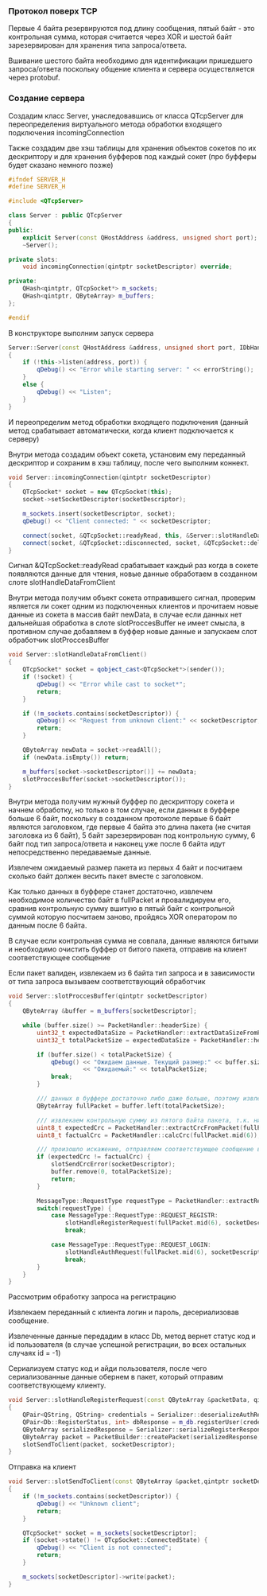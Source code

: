 ### Протокол поверх TCP

Первые 4 байта резервируются под длину сообщения, пятый байт - это контрольная сумма, которая считается через XOR и шестой байт зарезервирован для хранения типа запроса/ответа.

Вшивание шестого байта необходимо для идентификации пришедшего запроса/ответа поскольку общение клиента и сервера осуществляется через protobuf.

### Создание сервера

Создадим класс Server, унаследовавшись от класса QTcpServer для переопределения виртуального метода обработки входящего подключения incomingConnection

Также создадим две хэш таблицы для хранения объектов сокетов по их дескриптору и для хранения буфферов под каждый сокет (про буфферы будет сказано немного позже)

```c++
#ifndef SERVER_H
#define SERVER_H

#include <QTcpServer>

class Server : public QTcpServer
{
public:
    explicit Server(const QHostAddress &address, unsigned short port);
    ~Server();

private slots:
    void incomingConnection(qintptr socketDescriptor) override;

private:
    QHash<qintptr, QTcpSocket*> m_sockets;
    QHash<qintptr, QByteArray> m_buffers;
};

#endif 
```

В конструкторе выполним запуск сервера 

```c++
Server::Server(const QHostAddress &address, unsigned short port, IDbHandler &db) : m_db(db)
{
    if (!this->listen(address, port)) {
        qDebug() << "Error while starting server: " << errorString();
    }
    else {
        qDebug() << "Listen";
    }
}
```

И переопределим метод обработки входящего подключения (данный метод срабатывает автоматически, когда клиент подключается к серверу)

Внутри метода создадим объект сокета, установим ему переданный дескриптор и сохраним в хэш таблицу, после чего выполним коннект. 

```c++
void Server::incomingConnection(qintptr socketDescriptor)
{
    QTcpSocket* socket = new QTcpSocket(this);
    socket->setSocketDescriptor(socketDescriptor);

    m_sockets.insert(socketDescriptor, socket);
    qDebug() << "Client connected: " << socketDescriptor;

    connect(socket, &QTcpSocket::readyRead, this, &Server::slotHandleDataFromClient);
    connect(socket, &QTcpSocket::disconnected, socket, &QTcpSocket::deleteLater);
}
```

Сигнал &QTcpSocket::readyRead срабатывает каждый раз когда в сокете появляются данные для чтения, новые данные обработаем в созданном слоте slotHandleDataFromClient

Внутри метода получим объект сокета отправившего сигнал, проверим является ли сокет одним из подключенных клиентов и прочитаем новые данные из сокета в массив байт newData, в случае если данных нет дальнейшая обработка в слоте slotProccesBuffer не имеет смысла, в противном случае добавляем в буффер новые данные и запускаем слот обработчик slotProccesBuffer

```c++
void Server::slotHandleDataFromClient()
{
    QTcpSocket* socket = qobject_cast<QTcpSocket*>(sender());
    if (!socket) {
        qDebug() << "Error while cast to socket*";
        return;
    }

    if (!m_sockets.contains(socketDescriptor)) {
        qDebug() << "Request from unknown client:" << socketDescriptor;
        return;
    }

    QByteArray newData = socket->readAll();
    if (newData.isEmpty()) return;

    m_buffers[socket->socketDescriptor()] += newData;
    slotProccesBuffer(socket->socketDescriptor());
}
```

Внутри метода получим нужный буффер по дескриптору сокета и начнем обработку, но только в том случае, если данных в буффере больше 6 байт, поскольку в созданном протоколе первые 6 байт являются заголовком, где первые 4 байта это длина пакета (не считая заголовка из 6 байт), 5 байт зарезервирован под контрольную сумму, 6 байт под тип запроса/ответа и наконец уже после 6 байта идут непосредственно передаваемые данные.

Извлечем ожидаемый размер пакета из первых 4 байт и посчитаем сколько байт должен весить пакет вместе с заголовком.

Как только данных в буффере станет достаточно, извлечем необходимое количество байт в fullPacket и провалидируем его, сравнив контрольную сумму вшитую в пятый байт с контрольной суммой которую посчитаем заново, пройдясь XOR оператором по данным после 6 байта.

В случае если контрольная сумма не совпала, данные являются битыми и необходимо очистить буффер от битого пакета, отправив на клиент соответствующее сообщение

Если пакет валиден, извлекаем из 6 байта тип запроса и в зависимости от типа запроса вызываем соответствующий обработчик

```c++
void Server::slotProccesBuffer(qintptr socketDescriptor)
{
    QByteArray &buffer = m_buffers[socketDescriptor];

    while (buffer.size() >= PacketHandler::headerSize) {
        uint32_t expectedDataSize = PacketHandler::extractDataSizeFromPacket(buffer);
        uint32_t totalPacketSize = expectedDataSize + PacketHandler::headerSize;

        if (buffer.size() < totalPacketSize) {
            qDebug() << "Ожидаем данные. Текущий размер:" << buffer.size()
                     << "Ожидаемый:" << totalPacketSize;
            break;
        }

        /// данных в буффере достаточно либо даже больше, поэтому извлекаем ровно длину пакета
        QByteArray fullPacket = buffer.left(totalPacketSize);

        /// извлекаем контрольную сумму из пятого байта пакета, т.к. ниже сравним ее с фактической (посчитанной заново)
        uint8_t expectedCrc = PacketHandler::extractCrcFromPacket(fullPacket);
        uint8_t factualCrc = PacketHandler::calcCrc(fullPacket.mid(6));

        /// произошло искажение, отправляем соответствующее сообщение в очищаем буффер полностью
        if (expectedCrc != factualCrc) {
            slotSendCrcError(socketDescriptor);
            buffer.remove(0, totalPacketSize);
            return;
        }

        MessageType::RequestType requestType = PacketHandler::extractRequestTypeFromPacket(fullPacket);
        switch(requestType) {
            case MessageType::RequestType::REQUEST_REGISTR:
                slotHandleRegisterRequest(fullPacket.mid(6), socketDescriptor);
                break;

            case MessageType::RequestType::REQUEST_LOGIN:
                slotHandleAuthRequest(fullPacket.mid(6), socketDescriptor);
                break;
        }
    }
}
```

Рассмотрим обработку запроса на регистрацию 

Извлекаем переданный с клиента логин и пароль, десериализовав сообщение.

Извлеченные данные передадим в класс Db, метод вернет статус код и id пользователя (в случае успешной регистрации, во всех остальных случаях id = -1)

Сериализуем статус код и айди пользователя, после чего сериализованные данные обернем в пакет, который отправим соответствующему клиенту.

```c++
void Server::slotHandleRegisterRequest(const QByteArray &packetData, qintptr socketDescriptor)
{
    QPair<QString, QString> credentials = Serializer::deserializeAuthRequest(packetData);
    QPair<Db::RegisterStatus, int> dbResponse = m_db.registerUser(credentials.first, credentials.second);
    QByteArray serializedResponse = Serializer::serializeRegisterResponse(dbResponse);
    QByteArray packet = PacketBuilder::createPacket(serializedResponse, MessageType::RESPONSE_REGISTR);
    slotSendToClient(packet, socketDescriptor);
}
```

Отправка на клиент
```c++
void Server::slotSendToClient(const QByteArray &packet,qintptr socketDescriptor)
{
    if (!m_sockets.contains(socketDescriptor)) {
        qDebug() << "Unknown client";
        return;
    }

    QTcpSocket* socket = m_sockets[socketDescriptor];
    if (socket->state() != QTcpSocket::ConnectedState) {
        qDebug() << "Client is not connected";
        return;
    }

    m_sockets[socketDescriptor]->write(packet);
}
```